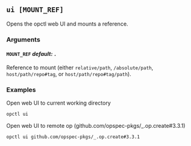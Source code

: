 ## `ui [MOUNT_REF]`
Opens the opctl web UI and mounts a reference.

### Arguments

#### `MOUNT_REF` *default: `.`*
Reference to mount (either `relative/path`, `/absolute/path`, `host/path/repo#tag`, or `host/path/repo#tag/path`).

### Examples
Open web UI to current working directory
```sh
opctl ui
```

Open web UI to remote op (github.com/opspec-pkgs/_.op.create#3.3.1)
```sh
opctl ui github.com/opspec-pkgs/_.op.create#3.3.1
```